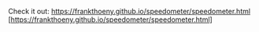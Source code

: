 Check it out: https://frankthoeny.github.io/speedometer/speedometer.html [https://frankthoeny.github.io/speedometer/speedometer.html]
